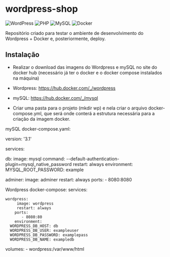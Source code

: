 # wordpress-shop
![WordPress](https://img.shields.io/badge/WordPress-%23117AC9.svg?style=for-the-badge&logo=WordPress&logoColor=white) ![PHP](https://img.shields.io/badge/php-%23777BB4.svg?style=for-the-badge&logo=php&logoColor=white) ![MySQL](https://img.shields.io/badge/mysql-%2300f.svg?style=for-the-badge&logo=mysql&logoColor=white) ![Docker](https://img.shields.io/badge/docker-%230db7ed.svg?style=for-the-badge&logo=docker&logoColor=white)


Repositório criado para testar o ambiente de desenvolvimento do Wordpress + Docker e, posteriormente, deploy. 

## Instalação

- Realizar o download das imagens do Wordpress e mySQL no site do docker hub (necessário já ter o docker e o docker compose instalados na máquina)

- Wordpress:  https://hub.docker.com/_/wordpress
- mySQL: https://hub.docker.com/_/mysql 

- Criar uma pasta para o projeto (mkdir wp) e nela criar o arquivo docker-compose.yml, que será onde conterá a estrutura necessária para a criação da imagem docker.

mySQL docker-compose.yaml:

version: '3.1'

services:

  db:
    image: mysql
    command: --default-authentication-plugin=mysql_native_password
    restart: always
    environment:
      MYSQL_ROOT_PASSWORD: example

  adminer:
    image: adminer
    restart: always
    ports:
      - 8080:8080

Wordpress docker-compose:
services:

    wordpress:
    	 image: wordpress
    	 restart: always
        ports:
           - 8080:80
        environment:
      WORDPRESS_DB_HOST: db
      WORDPRESS_DB_USER: exampleuser
      WORDPRESS_DB_PASSWORD: examplepass
      WORDPRESS_DB_NAME: exampledb
  volumes:
      - wordpress:/var/www/html
